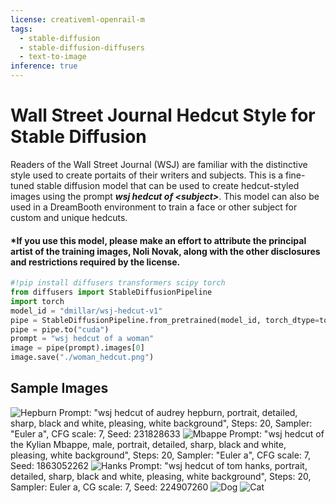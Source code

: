 ```yaml
---
license: creativeml-openrail-m
tags:
  - stable-diffusion
  - stable-diffusion-diffusers
  - text-to-image
inference: true
---
```

# Wall Street Journal Hedcut Style for Stable Diffusion
Readers of the Wall Street Journal (WSJ) are familiar with the distinctive style used to create portaits of their writers and subjects. This is a fine-tuned stable
diffusion model that can be used to create hedcut-styled images using the prompt **_wsj hedcut of \<subject\>_**. This model can also be used in a DreamBooth environment
to train a face or other subject for custom and unique hedcuts.

#### *If you use this model, please make an effort to attribute the principal artist of the training images, Noli Novak, along with the other disclosures and restrictions required by the license.


```python
#!pip install diffusers transformers scipy torch
from diffusers import StableDiffusionPipeline
import torch
model_id = "dmillar/wsj-hedcut-v1"
pipe = StableDiffusionPipeline.from_pretrained(model_id, torch_dtype=torch.float16)
pipe = pipe.to("cuda")
prompt = "wsj hedcut of a woman"
image = pipe(prompt).images[0]
image.save("./woman_hedcut.png")
```

## Sample Images
![Hepburn](https://huggingface.co/dmillar/wsj-hedcut-v1/resolve/main/hepburn.png)
Prompt: "wsj hedcut of audrey hepburn, portrait, detailed, sharp, black and white, pleasing, white background", Steps: 20, Sampler: "Euler a", CFG scale: 7, Seed: 231828633
![Mbappe](https://huggingface.co/dmillar/wsj-hedcut-v1/resolve/main/mbappe.png)
Prompt: "wsj hedcut of the Kylian Mbappe, male, portrait, detailed, sharp, black and white, pleasing, white background", Steps: 20, Sampler: "Euler a", CFG scale: 7, Seed: 1863052262
![Hanks](https://huggingface.co/dmillar/wsj-hedcut-v1/resolve/main/hanks.png)
Prompt: "wsj hedcut of tom hanks, portrait, detailed, sharp, black and white, pleasing, white background", Steps: 20, Sampler: Euler a, CG scale: 7, Seed: 224907260
![Dog](https://huggingface.co/dmillar/wsj-hedcut-v1/resolve/main/dog.png)
![Cat](https://huggingface.co/dmillar/wsj-hedcut-v1/resolve/main/cat.png)

